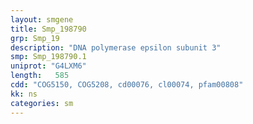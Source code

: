 ```yaml
---
layout: smgene
title: Smp_198790
grp: Smp_19
description: "DNA polymerase epsilon subunit 3"
smp: Smp_198790.1
uniprot: "G4LXM6"
length:   585
cdd: "COG5150, COG5208, cd00076, cl00074, pfam00808"
kk: ns
categories: sm
---
```

